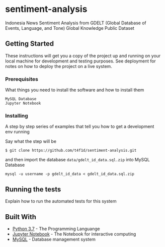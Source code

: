 # sentiment-analysis
Indonesia News Sentiment Analysis from GDELT (Global Database of Events, Language, and Tone) Global Knowledge Public Dataset

## Getting Started

These instructions will get you a copy of the project up and running on your local machine for development and testing purposes. See deployment for notes on how to deploy the project on a live system.

### Prerequisites

What things you need to install the software and how to install them

```
MySQL Database
Jupyter Notebook
```

### Installing

A step by step series of examples that tell you how to get a development env running

Say what the step will be

```
$ git clone https://github.com/t4f1d/sentiment-analysis.git
```

and then import the database `data/gdelt_id_data.sql.zip` into MySQL Database

```
mysql -u username -p gdelt_id_data < gdelt_id_data.sql.zip
```


## Running the tests

Explain how to run the automated tests for this system


## Built With

* [Python 3.7](https://www.python.org/downloads/) - The Programming Languange
* [Jupyter Notebook](http://jupyter.org/) - The Notebook for interactive computing
* [MySQL](hhttps://www.mysql.com/) - Database management system

